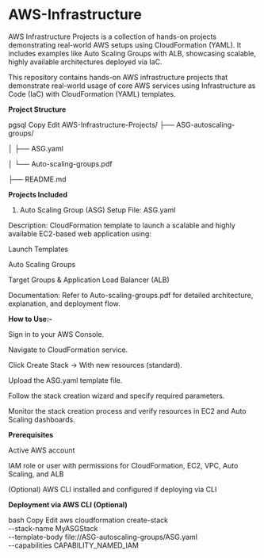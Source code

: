 # AWS-Infrastructure
AWS Infrastructure Projects is a collection of hands-on projects demonstrating real-world AWS setups using CloudFormation (YAML). It includes examples like Auto Scaling Groups with ALB, showcasing scalable, highly available architectures deployed via IaC.      

This repository contains hands-on AWS infrastructure projects that demonstrate real-world usage of core AWS services using Infrastructure as Code (IaC) with CloudFormation (YAML) templates.

**Project Structure**

pgsql
Copy
Edit
AWS-Infrastructure-Projects/
├── ASG-autoscaling-groups/

│   ├── ASG.yaml

│   └── Auto-scaling-groups.pdf

├── README.md

**Projects Included**

1. Auto Scaling Group (ASG) Setup
File: ASG.yaml

Description: CloudFormation template to launch a scalable and highly available EC2-based web application using:

Launch Templates

Auto Scaling Groups

Target Groups & Application Load Balancer (ALB)

Documentation: Refer to Auto-scaling-groups.pdf for detailed architecture, explanation, and deployment flow.

**How to Use:-**

Sign in to your AWS Console.

Navigate to CloudFormation service.

Click Create Stack → With new resources (standard).

Upload the ASG.yaml template file.

Follow the stack creation wizard and specify required parameters.

Monitor the stack creation process and verify resources in EC2 and Auto Scaling dashboards.

**Prerequisites**

Active AWS account

IAM role or user with permissions for CloudFormation, EC2, VPC, Auto Scaling, and ALB

(Optional) AWS CLI installed and configured if deploying via CLI

**Deployment via AWS CLI (Optional)**

bash
Copy
Edit
aws cloudformation create-stack \
--stack-name MyASGStack \
--template-body file://ASG-autoscaling-groups/ASG.yaml \
--capabilities CAPABILITY_NAMED_IAM
